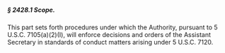 ##### § 2428.1 Scope. #####

This part sets forth procedures under which the Authority, pursuant to 5 U.S.C. 7105(a)(2)(I), will enforce decisions and orders of the Assistant Secretary in standards of conduct matters arising under 5 U.S.C. 7120.